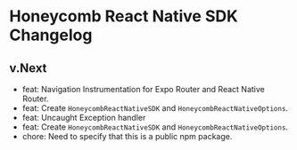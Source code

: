 # Honeycomb React Native SDK Changelog

## v.Next

- feat: Navigation Instrumentation for Expo Router and React Native Router.
- feat: Create `HoneycombReactNativeSDK` and `HoneycombReactNativeOptions`.
- feat: Uncaught Exception handler
- feat: Create `HoneycombReactNativeSDK` and `HoneycombReactNativeOptions`.
- chore: Need to specify that this is a public npm package.
